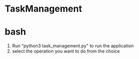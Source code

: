 # TaskManagement

# bash

1. Run "python3 task_management.py" to run the application
2. select the operation you want to do from the choice
